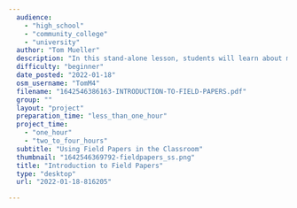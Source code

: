 ```yaml
---
  audience: 
    - "high_school"
    - "community_college"
    - "university"
  author: "Tom Mueller"
  description: "In this stand-alone lesson, students will learn about mental maps, the basic functions of a map, and how to use Field Papers."
  difficulty: "beginner"
  date_posted: "2022-01-18"
  osm_username: "TomM4"
  filename: "1642546386163-INTRODUCTION-TO-FIELD-PAPERS.pdf"
  group: ""
  layout: "project"
  preparation_time: "less_than_one_hour"
  project_time: 
    - "one_hour"
    - "two_to_four_hours"
  subtitle: "Using Field Papers in the Classroom"
  thumbnail: "1642546369792-fieldpapers_ss.png"
  title: "Introduction to Field Papers"
  type: "desktop"
  url: "2022-01-18-816205"

---
```

